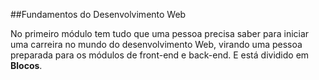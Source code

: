 ##Fundamentos do Desenvolvimento Web

No primeiro módulo tem tudo que uma pessoa precisa saber para iniciar uma carreira no mundo do desenvolvimento Web, virando uma pessoa preparada para os módulos de front-end e back-end. E está dividido em **Blocos**.